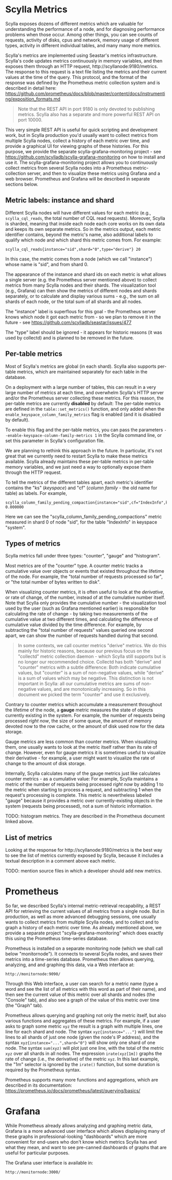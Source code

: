 # Scylla Metrics
Scylla exposes dozens of different metrics which are valuable for
understanding the performance of a node, and for diagnosing performance
problems when those occur. Among other things, you can see counts of requests,
activity of disks, cpus and network, memory usage of different types,
activity in different individual tables, and many many more metrics.

Scylla's metrics are implemented using Seastar's metrics infrastructure.
Scylla's code updates metrics continuously in memory variables, and then
exposes them through an HTTP request, http://scyllanode:9180/metrics.
The response to this request is a text file listing the metrics and their
current values at the time of the query. This protocol, and the format of
the response was defined by the Prometheus metric collection system and
is described in detail here: https://github.com/prometheus/docs/blob/master/content/docs/instrumenting/exposition_formats.md

> Note that the REST API in port 9180 is only devoted to publishing metrics.
> Scylla also has a separate and more powerful REST API on port 10000.

This very simple REST API is useful for quick scripting and development work,
but in Scylla production you'd usually want to collect metrics from multiple
Scylla nodes, collect a history of each metric over time, and provide a
graphical UI for viewing graphs of these histories. For this purpose,
we provide the separate scylla-grafana-monitoring project - see
https://github.com/scylladb/scylla-grafana-monitoring on how to install and
use it. The scylla-grafana-monitoring project allows you to continuously
collect metrics from several Scylla nodes into a Prometheus metric-collection
server, and then to visualize these metrics using Grafana and a web browser.
Prometheus and Grafana will be described in separate sections below.

## Metric labels: instance and shard
Different Scylla nodes will have different values for each metric (e.g.,
`scylla_cql_reads`, the total number of CQL read requests). Moreover, Scylla
is sharded, meaning that inside each node each core works on its own data
and keeps its own separate metrics. So in the metrics output, each metric
identifier contains, beyond the metric's name, also additional labels to
qualify which node and which shard this metric comes from. For example:
```
scylla_cql_reads{instance="sid",shard="0",type="derive"} 20
```
In this case, the metric comes from a node (which we call "instance") whose
name is "sid", and from shard 0.

The appearance of the instance and shard ids on each metric is what allows
a single server (e.g. the Prometheus server mentioned above) to collect
metrics from many Scylla nodes and their shards. The visualization tool
(e.g., Grafana) can then show the metrics of different nodes and shards
separately, or to calculate and display various sums - e.g., the sum
on all shards of each node, or the total sum of all shards and all nodes.

The "instance" label is superflous for this goal - the Prometheus server
knows which node it got each metric from - so we plan to remove it in the
future - see https://github.com/scylladb/seastar/issues/477

The "type" label should be ignored - it appears for historic reasons
(it was used by collectd) and is planned to be removed in the future.

## Per-table metrics
Most of Scylla's metrics are global (in each shard). Scylla also supports
per-table metrics, which are maintained separately for each table in the
database.

On a deployment with a large number of tables, this can result in a very
large number of metrics at each time, and overwhelm Scylla's HTTP
server and/or the Prometheus server collecting these metrics. For this
reason, the per-table metrics are currently **disabled** by default:
The per-table metrics are defined in the `table::set_metrics()` function,
and only added when the `enable_keyspace_column_family_metrics` flag is
enabled (and it is disabled by default).

To enable this flag and the per-table metrics, you can pass the parameters
`--enable-keyspace-column-family-metrics 1` in the Scylla command line, or
set this parameter in Scylla's configuration file. 

We are planning to rethink this approach in the future. In particular,
it's not great that we currently need to restart Scylla to make these
metrics available. Scylla already maintains these per-table metrics in
per-table memory variables, and we just need a way to optionally expose
them through the HTTP request.

To tell the metrics of the different tables apart, each metric's identifier
contains the "ks" (*keyspace*) and "cf" (*column family* - the old name
for table) as labels. For example,

```
scylla_column_family_pending_compaction{instance="sid",cf="IndexInfo",ks="system",shard="0",type="gauge"} 0.000000
```

Here we can see the "scylla_column_family_pending_compactions" metric
measured in shard 0 of node "sid", for the table "IndexInfo" in keyspace
"system".

## Types of metrics
Scylla metrics fall under three types: "counter", "gauge" and "histogram".

Most metrics are of the "counter" type. A counter metric tracks a cumulative
value over objects or events that existed throughout the lifetime of the
node. For example, the "total number of requests processed so far", or
"the total number of bytes written to disk". 

When visualizing counter metrics, it is often useful to look at the
*derivative*, or rate of change, of the number, instead of at the cumulative
number itself. Note that Scylla only provides the cumulative number - the
visualization tool used by the user (such as Grafana mentioned earlier) is
responsible for calculating the rate of change - by taking two measurements
of the cumulative value at two different times, and calculating the difference
of cumulative value divided by the time difference. For example, by
subtracting the "total number of requests" values queried one second apart,
we can show the number of requests handled during that second.

> In some contexts, we call counter metrics "derive" metrics. We do this
> mainly for historic reasons, because our previous focus on the "collectd"
> metric collection daemon - which Scylla still supports but is no longer
> our recommended choice. Collectd has both "derive" and "counter" metrics
> with a subtle difference: Both indicate cumulative values, but "counter"
> is a sum of non-negative values, while "derive" is a sum of values which
> may be negative. This distinction is not important in Scylla: all our
> cumulative metrics are sums of non-negative values, and are monotonically
> increasing. So in this document we picked the term "counter" and use it
> exclusively.

Contrary to counter metrics which accumulate a measurement throughout the
lifetime of the node, a **gauge** metric measures the state of objects
currently existing in the system. For example, the number of requests being
processed *right now*, the size of some queue, the amount of memory devoted
now to the row cache, or the amount of disk used now for the data storage.

Gauge metrics are less common than counter metrics. When visualizing them,
one usually wants to look at the metric itself rather than its rate of
change. However, even for gauge metrics it is sometimes useful to visualize
their derivative - for example, a user might want to visualize the rate of
change to the amount of disk storage.

Internally, Scylla calculates many of the gauge metrics just like calculates
counter metrics - as a cumulative value: For example, Scylla maintains a
metric of the number of requests being processed *right now* by adding 1 to
the metric when starting to process a request, and subtracting 1 when the
request's processing is complete. This metric is nevertheless labeled "gauge"
because it provides a metric over currently-existing objects in the system
(requests being processed), not a sum of historic information.

TODO: histogram metrics. They are described in the Prometheus document linked
above.

## List of metrics
Looking at the response for http://scyllanode:9180/metrics is the best
way to see the list of metrics currently exposed by Scylla, because it
includes a textual description in a comment above each metric.

TODO: mention source files in which a developer should add new metrics.

# Prometheus
So far, we described Scylla's internal metric-retrieval recapability,
a REST API for retrieving the current values of all metrics from a single
node. But in production, as well as more advanced debugging sessions, one
usually wants to collect metrics from multiple Scylla nodes, and to collect
and to graph a history of each metric over time. As already mentioned above,
we provide a separate project "scylla-grafana-monitoring" which does exactly
this using the Prometheus time-series database.

Prometheus is installed on a separate monitoring node (which we shall call
below "monitornode"). It connects to several Scylla nodes, and saves their
metrics into a time-series database. Prometheus then allows querying,
analyzing, and and graphing this data, via a Web interface at:

    http://monitornode:9090/

Through this Web interface, a user can search for a metric name (type
a word and see the list of all metrics with this word as part of their
name), and then see the current value of this metric over all shards and
nodes (the "Console" tab), and also see a graph of the value of this
metric over time (the "Graph" tab).

Prometheus allows querying and graphing not only the metric itself, but
also various functions and aggregates of these metrics. For example, if
a user asks to graph some metric `xyz` the result is a graph with multiple
lines, one line for each shard and node. The syntax `xyz{instance="..."}`
will limit the lines to all shards of just one node (given the node's IP
address), and the syntax `xyz{instance="...",shard="0"}` will show only
one shard of one node. The syntax `sum(xyz)` will plot just one line, with
the total of the metric `xyz` over all shards in all nodes.
The expression `irate(xyz[1m])` graphs the rate of change (i.e.,
the derivative) of the metric `xyz`. In this last example, the "1m"
selector is ignored by the `irate()` function, but some duration is required
by the Prometheus syntax.

Prometheus supports many more functions and aggregations, which are described
in its documentation:
https://prometheus.io/docs/prometheus/latest/querying/basics/

# Grafana
While Prometheus already allows analyzing and graphing metric data, Grafana
is a more advanced user interface which allows displaying many of these graphs
in professional-looking "dashboards" which are more convenient for end-users
who don't know which metrics Scylla has and what they mean, and want to see
pre-canned dashboards of graphs that are useful for particular purposes.

The Grafana user interface is available in:

    http://monitornode:3000/
